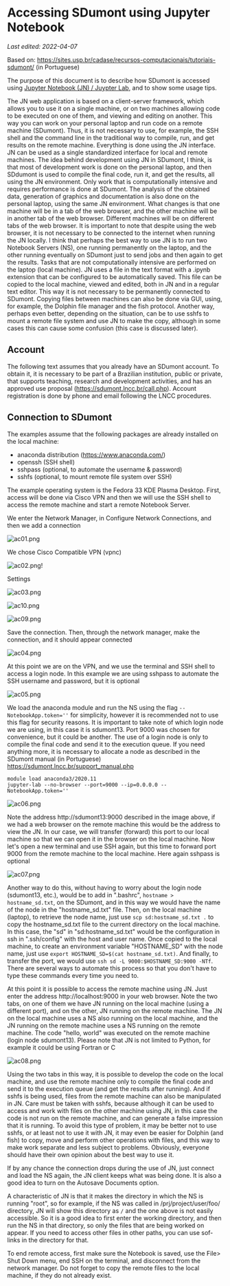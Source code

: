 # Accessing SDumont using Jupyter Notebook

*Last edited: 2022-04-07*

Based on: https://sites.usp.br/cadase/recursos-computacionais/tutoriais-sdumont/ (in Portuguese)

The purpose of this document is to describe how SDumont is accessed using [Jupyter Notebook (JN) / Juypter Lab](https://jupyter.org/), and to show some usage tips.

The JN web application is based on a client-server framework, which allows you to use it on a single machine, or on two machines allowing code to be executed on one of them, and viewing and editing on another. This way you can work on your personal laptop and run code on a remote machine (SDumont). Thus, it is not necessary to use, for example, the SSH shell and the command line in the traditional way to compile, run, and get results on the remote machine. Everything is done using the JN interface. JN can be used as a single standardized interface for local and remote machines. The idea behind development using JN in SDumont, I think, is that most of development work is done on the personal laptop, and then SDdumont is used to compile the final code, run it, and get the results, all using the JN environment. Only work that is computationally intensive and requires performance is done at SDumont. The analysis of the obtained data, generation of graphics and documentation is also done on the personal laptop, using the same JN environment. What changes is that one machine will be in a tab of the web browser, and the other machine will be in another tab of the web browser. Different machines will be on different tabs of the web browser. It is important to note that despite using the web browser, it is not necessary to be connected to the internet when running the JN locally. I think that perhaps the best way to use JN is to run two Notebook Servers (NS), one running permanently on the laptop, and the other running eventually on SDumont just to send jobs and then again to get the results. Tasks that are not computationally intensive are performed on the laptop (local machine). JN uses a file in the text format with a .ipynb extension that can be configured to be automatically saved. This file can be copied to the local machine, viewed and edited, both in JN and in a regular text editor. This way it is not necessary to be permanently connected to SDumont. Copying files between machines can also be done via GUI, using, for example, the Dolphin file manager and the fish protocol. Another way, perhaps even better, depending on the situation, can be to use sshfs to mount a remote file system and use JN to make the copy, although in some cases this can cause some confusion (this case is discussed later).

## Account

The following text assumes that you already have an SDumont account. To obtain it, it is necessary to be part of a Brazilian institution, public or private, that supports teaching, research and development activities, and has an approved use proposal (https://sdumont.lncc.br/call.php). Account registration is done by phone and email following the LNCC procedures.

## Connection to SDumont

The examples assume that the following packages are already installed on the local machine:

* anaconda distribution (https://www.anaconda.com/)
* openssh (SSH shell)
* sshpass (optional, to automate the username & password)
* sshfs (optional, to mount remote file system over SSH)

The example operating system is the Fedora 33 KDE Plasma Desktop. First, access will be done via Cisco VPN and then we will use the SSH shell to access the remote machine and start a remote Notebook Server.

We enter the Network Manager, in Configure Network Connections, and then we add a connection

![ac01.png](access-configuring_files/2cd8a80b-81ff-495f-b71a-f413b17e982c.png)

We chose Cisco Compatible VPN (vpnc)

![ac02.png](access-configuring_files/72e1c810-e829-4bcb-9dc4-18df4381cbdb.png)!

Settings

![ac03.png](access-configuring_files/1271d3e3-e5d9-43eb-af92-b25438c65cfa.png)

![ac10.png](access-configuring_files/f6208393-5084-486a-88a0-01acdd42493b.png)

![ac09.png](access-configuring_files/e8668da6-bb47-4b92-b031-07be364026cc.png)

Save the connection. Then, through the network manager, make the connection, and it should appear connected

![ac04.png](access-configuring_files/282ea7d7-043a-4187-8f89-40eddbd8af1f.png)

At this point we are on the VPN, and we use the terminal and SSH shell to access a login node. In this example we are using sshpass to automate the SSH username and password, but it is optional

![ac05.png](access-configuring_files/32c37dc2-4122-40e5-b870-c6a9bca834d2.png)

We load the anaconda module and run the NS using the flag `--NotebookApp.token=''` for simplicity, however it is recommended not to use this flag for security reasons. It is important to take note of which login node we are using, in this case it is sdumont13. Port 9000 was chosen for convenience, but it could be another. The use of a login node is only to compile the final code and send it to the execution queue. If you need anything more, it is necessary to allocate a node as described in the SDumont manual (in Portuguese) https://sdumont.lncc.br/support_manual.php

    module load anaconda3/2020.11
    jupyter-lab --no-browser --port=9000 --ip=0.0.0.0 --NotebookApp.token=''

![ac06.png](access-configuring_files/9ffb6e4e-0e7f-4828-85e9-56fd5f6f758b.png)

Note the address http://sdumont13:9000 described in the image above, if we had a web browser on the remote machine this would be the address to view the JN. In our case, we will transfer (forward) this port to our local machine so that we can open it in the browser on the local machine. Now let's open a new terminal and use SSH again, but this time to forward port 9000 from the remote machine to the local machine. Here again sshpass is optional

![ac07.png](access-configuring_files/35e22201-4305-4645-b4e3-8393e9260ff9.png)

Another way to do this, without having to worry about the login node (sdumont13, etc.), would be to add in ".bashrc", `hostname > hostname_sd.txt`, on the SDumont, and in this way we would have the name of the node in the "hostname_sd.txt" file. Then, on the local machine (laptop), to retrieve the node name, just use `scp sd:hostname_sd.txt .` to copy the hostname_sd.txt file to the current directory on the local machine. In this case, the "sd" in "sd:hostname_sd.txt" would be the configuration in ssh in ".ssh/config" with the host and user name. Once copied to the local machine, to create an environment variable "HOSTNAME_SD" with the node name, just use `export HOSTNAME_SD=$(cat hostname_sd.txt)`. And finally, to transfer the port, we would use `ssh sd -L 9000:$HOSTNAME_SD:9000 -NTf`. There are several ways to automate this process so that you don't have to type these commands every time you need to.

At this point it is possible to access the remote machine using JN. Just enter the address http://localhost:9000 in your web browser. Note the two tabs, on one of them we have JN running on the local machine (using a different port), and on the other, JN running on the remote machine. The JN on the local machine uses a NS also running on the local machine, and the JN running on the remote machine uses a NS running on the remote machine. The code "hello, world" was executed on the remote machine (login node sdumont13). Please note that JN is not limited to Python, for example it could be using Fortran or C

![ac08.png](access-configuring_files/dbca2a1a-e232-47ab-b067-1cf4e41990f2.png)

Using the two tabs in this way, it is possible to develop the code on the local machine, and use the remote machine only to compile the final code and send it to the execution queue (and get the results after running). And if sshfs is being used, files from the remote machine can also be manipulated in JN. Care must be taken with sshfs, because although it can be used to access and work with files on the other machine using JN, in this case the code is not run on the remote machine, and can generate a false impression that it is running. To avoid this type of problem, it may be better not to use sshfs, or at least not to use it with JN, it may even be easier for Dolphin (and fish) to copy, move and perform other operations with files, and this way to make work separate and less subject to problems. Obviously, everyone should have their own opinion about the best way to use it.

If by any chance the connection drops during the use of JN, just connect and load the NS again, the JN client keeps what was being done. It is also a good idea to turn on the Autosave Documents option.

A characteristic of JN is that it makes the directory in which the NS is running "root", so for example, if the NS was called in /prj/project/user/foo/ directory, JN will show this directory as `/` and the one above is not easily accessible. So it is a good idea to first enter the working directory, and then run the NS in that directory, so only the files that are being worked on appear. If you need to access other files in other paths, you can use sof-links in the directory for that.

To end remote access, first make sure the Notebook is saved, use the File> Shut Down menu, end SSH on the terminal, and disconnect from the network manager. Do not forget to copy the remote files to the local machine, if they do not already exist.

